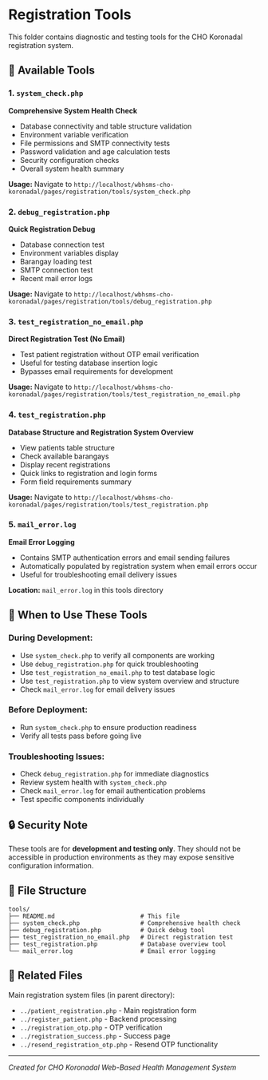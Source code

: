 # Registration Tools

This folder contains diagnostic and testing tools for the CHO Koronadal registration system.

## 🔧 Available Tools

### 1. `system_check.php`
**Comprehensive System Health Check**
- Database connectivity and table structure validation
- Environment variable verification
- File permissions and SMTP connectivity tests
- Password validation and age calculation tests
- Security configuration checks
- Overall system health summary

**Usage:** Navigate to `http://localhost/wbhsms-cho-koronadal/pages/registration/tools/system_check.php`

### 2. `debug_registration.php`
**Quick Registration Debug**
- Database connection test
- Environment variables display
- Barangay loading test
- SMTP connection test
- Recent mail error logs

**Usage:** Navigate to `http://localhost/wbhsms-cho-koronadal/pages/registration/tools/debug_registration.php`

### 3. `test_registration_no_email.php`
**Direct Registration Test (No Email)**
- Test patient registration without OTP email verification
- Useful for testing database insertion logic
- Bypasses email requirements for development

**Usage:** Navigate to `http://localhost/wbhsms-cho-koronadal/pages/registration/tools/test_registration_no_email.php`

### 4. `test_registration.php`
**Database Structure and Registration System Overview**
- View patients table structure
- Check available barangays
- Display recent registrations
- Quick links to registration and login forms
- Form field requirements summary

**Usage:** Navigate to `http://localhost/wbhsms-cho-koronadal/pages/registration/tools/test_registration.php`

### 5. `mail_error.log`
**Email Error Logging**
- Contains SMTP authentication errors and email sending failures
- Automatically populated by registration system when email errors occur
- Useful for troubleshooting email delivery issues

**Location:** `mail_error.log` in this tools directory

## 📝 When to Use These Tools

### During Development:
- Use `system_check.php` to verify all components are working
- Use `debug_registration.php` for quick troubleshooting
- Use `test_registration_no_email.php` to test database logic
- Use `test_registration.php` to view system overview and structure
- Check `mail_error.log` for email delivery issues

### Before Deployment:
- Run `system_check.php` to ensure production readiness
- Verify all tests pass before going live

### Troubleshooting Issues:
- Check `debug_registration.php` for immediate diagnostics
- Review system health with `system_check.php`
- Check `mail_error.log` for email authentication problems
- Test specific components individually

## 🔒 Security Note

These tools are for **development and testing only**. They should not be accessible in production environments as they may expose sensitive configuration information.

## 📁 File Structure

```
tools/
├── README.md                        # This file
├── system_check.php                 # Comprehensive health check
├── debug_registration.php           # Quick debug tool
├── test_registration_no_email.php   # Direct registration test
├── test_registration.php            # Database overview tool
└── mail_error.log                   # Email error logging
```

## 🔗 Related Files

Main registration system files (in parent directory):
- `../patient_registration.php` - Main registration form
- `../register_patient.php` - Backend processing
- `../registration_otp.php` - OTP verification
- `../registration_success.php` - Success page
- `../resend_registration_otp.php` - Resend OTP functionality

---
*Created for CHO Koronadal Web-Based Health Management System*